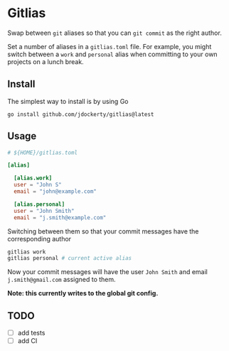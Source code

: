 # Gitlias

Swap between `git` aliases so that you can `git commit` as the right author.

Set a number of aliases in a `gitlias.toml` file. For example, you might switch between a `work` and `personal` alias when committing to your own projects on a lunch break.

## Install

The simplest way to install is by using Go

    go install github.com/jdockerty/gitlias@latest

## Usage
```toml
# ${HOME}/gitlias.toml

[alias]

  [alias.work]
  user = "John S"
  email = "john@example.com"

  [alias.personal]
  user = "John Smith"
  email = "j.smith@example.com"
```

Switching between them so that your commit messages have the corresponding author

```bash
gitlias work
gitlias personal # current active alias
```

Now your commit messages will have the user `John Smith` and email `j.smith@gmail.com` assigned to them.

**Note: this currently writes to the global git config.**


## TODO

- [ ] add tests
- [ ] add CI
